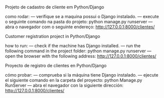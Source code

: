 Projeto de cadastro de cliente em Python/Django

como rodar: 
— verifique se a maquina possui o Django instalado.
— execute o seguinte comando na pasta do projeto: python manage.py runserver
— abra o navegador com o seguinte endereço: http://127.0.0.1:8000/clientes/


Customer registration project in Python/Django

how to run: 
— check if the machine has Django installed.
— run the following command in the project folder: python manage.py runserver
— open the browser with the following address: http://127.0.0.1:8000/clientes/


Proyecto de registro de clientes en Python/Django

cómo probar: 
— comprueba si la máquina tiene Django instalado.
— ejecute el siguiente comando en la carpeta del proyecto: python Manage.py RunServer
— abra el navegador con la siguiente dirección: http://127.0.0.1:8000/clientes/
